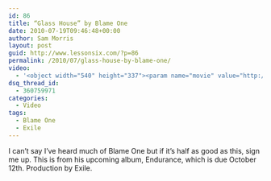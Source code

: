 ```yaml
---
id: 86
title: “Glass House” by Blame One
date: 2010-07-19T09:46:48+00:00
author: Sam Morris
layout: post
guid: http://www.lessonsix.com/?p=86
permalink: /2010/07/glass-house-by-blame-one/
video:
  - '<object width="540" height="337"><param name="movie" value="http://www.youtube.com/v/K9nbweFueqM?fs=1&hl=en_GB"></param><param name="allowFullScreen" value="true"></param><param name="allowscriptaccess" value="always"></param><embed src="http://www.youtube.com/v/K9nbweFueqM?fs=1&hl=en_GB" type="application/x-shockwave-flash" width="540" height="337" allowscriptaccess="always" allowfullscreen="true"></embed></object>'
dsq_thread_id:
  - 360759971
categories:
  - Video
tags:
  - Blame One
  - Exile
---
```

I can&#8217;t say I&#8217;ve heard much of Blame One but if it&#8217;s half as good as this, sign me up. This is from his upcoming album, Endurance, which is due October 12th. Production by Exile.